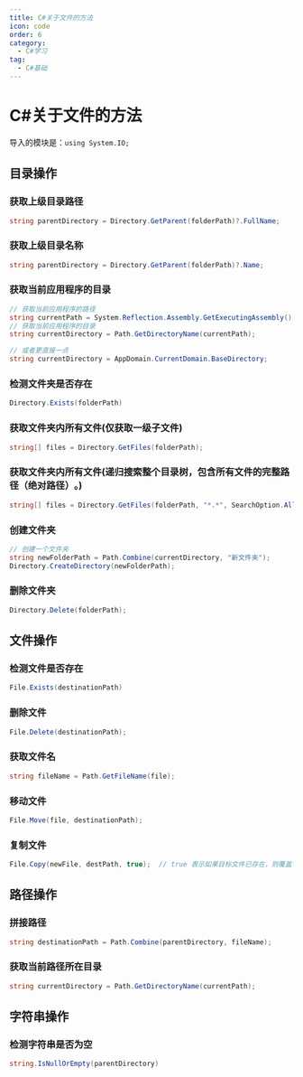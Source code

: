 ```yaml
---
title: C#关于文件的方法
icon: code
order: 6
category:
  - C#学习
tag:
  - C#基础
---
```


# C#关于文件的方法

导入的模块是：`using System.IO;`

## 目录操作

### 获取上级目录路径
```csharp
string parentDirectory = Directory.GetParent(folderPath)?.FullName;
```

### 获取上级目录名称
```csharp
string parentDirectory = Directory.GetParent(folderPath)?.Name;
```

### 获取当前应用程序的目录
```csharp
// 获取当前应用程序的路径
string currentPath = System.Reflection.Assembly.GetExecutingAssembly().Location;
// 获取当前应用程序的目录
string currentDirectory = Path.GetDirectoryName(currentPath);

// 或者更直接一点
string currentDirectory = AppDomain.CurrentDomain.BaseDirectory;
```

### 检测文件夹是否存在
```csharp
Directory.Exists(folderPath)
```

### 获取文件夹内所有文件(仅获取一级子文件)
```csharp
string[] files = Directory.GetFiles(folderPath);
```

### 获取文件夹内所有文件(递归搜索整个目录树，包含所有文件的 ​​完整路径（绝对路径）​​。)
```csharp
string[] files = Directory.GetFiles(folderPath, "*.*", SearchOption.AllDirectories);
```

### 创建文件夹
```csharp
// 创建一个文件夹
string newFolderPath = Path.Combine(currentDirectory, "新文件夹");
Directory.CreateDirectory(newFolderPath);
```

### 删除文件夹
```csharp
Directory.Delete(folderPath);
```

## 文件操作

### 检测文件是否存在
```csharp
File.Exists(destinationPath)
```

### 删除文件
```csharp
File.Delete(destinationPath);
```

### 获取文件名
```csharp
string fileName = Path.GetFileName(file);
```

### 移动文件
```csharp
File.Move(file, destinationPath);
```

### 复制文件
```csharp
File.Copy(newFile, destPath, true);  // true 表示如果目标文件已存在，则覆盖它
```


## 路径操作

### 拼接路径
```csharp
string destinationPath = Path.Combine(parentDirectory, fileName);
```

### 获取当前路径所在目录
```csharp
string currentDirectory = Path.GetDirectoryName(currentPath);
```

## 字符串操作

### 检测字符串是否为空
```csharp
string.IsNullOrEmpty(parentDirectory)
```
